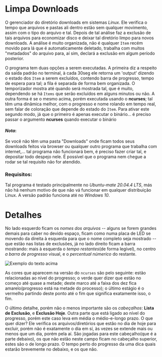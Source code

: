 # Limpa Downloads
O gerenciador do diretório downloads em sistemas *Linux*. Ele verifica o tempo que arquivos e pastas ali dentro estão sem qualquer movimento, assim com o tipo do arquivo e tal. Depois de tal análise faz a exclusão de tais arquivos para economizar disco e deixar tal diretório limpo para novos downloads. A análise é muito organizada, não é qualquer `Item` recém movido para lá que é automaticamente deletado, trabalha com muitos "metadados" do arquivo para, aí sim, declará a exclusão em algum período posterior.

O programa tem duas opções a serem executadas. A primeira diz a respeito da saída padrão no terminal, à cada 30seg ele retorna um 'output' dizendo o estado dos `Item` a serem excluídos, contendo barra de progresso, tempo de espera para tal; a fila é separada de forma bem organizada. O temporizador mostra até quando será mostrada tal, que é muito, dependendo se há `Items` que serão excluídos em alguns minutos ou não. A outra forma é se o mesmo acima, porém executada usando o **ncurses**; tal têm uma dinâmica melhor, com o progresso e nome rolando em tempo real, sem falar de coloração que depende do estado do `Item`.
Para ativar este segundo modo, já que o primeiro é apenas executar o binário... é preciso passar o argumento **ncurses** quando executar o binário

#### *Nota*:
Se você não têm uma pasta "Downloads" onde ficam todos seus downloads feitos via browser ou qualquer outro programa que trabalha com internet,... tal programa não funcionará bem, é preciso fazer criar tal, e depositar todo despejo nele. É possível que o programa nem chegue a rodar se tal requisito não for atendido.

### Requisitos: 
Tal programa é testado principalmente no *Ubuntu-mate 20.04.4 LTS*, más não há nenhum motivo de que não vá funcionar em qualquer distribuição Linux. A versão padrão funciona até no *Windows 10*.

# Detalhes
No lado esquerdo ficam os *nomes dos arquivos* -- alguns se forem grandes demais para caber no devido espaço, ficam como numa placa de LED se movendo da direita à esquerda para que o nome completo seja mostrado -- que estão nas listas de exclusões, já no lado direito ficam a barra mostrando: mais à esquerda o *tempo restantes*(de forma legível), no centro *a barra de progresso* visual, e  o *percentual númerico* do restante.

![Exemplo do texto acima](https://github.com/patrick7star/estritamente-para-transferencia/blob/main/limpa-downloads-ncursesIII.png)

As cores que aparecem na versão do `ncurses` são pelo seguinte: estão relacionadas ao nível do progresso; o verde quer dizer que estão no começo até quase a metade; deste marco até a faixa dos dez fica amarelo(progresso está na metade do processo); o último estágio é o vermelho partindo deste ponto até o fim que significa exatamente isso, o fim.

O último detalhe, porém não o menos importante são os *cabeçalhos*: **Lista de Exclusão**, e **Exclusão Hoje**. Outra parte que está ligado ao nível do progresso, porém este caso leva em média o médio-e-longo prazo. O que quer dizer? Ele verifica os arquivos/diretórios que estão no dia de hoje para excluir, porém não é exatamente o dia em sí, às vezes se extende mais ou menos que um dia, porém pela aí. São jogadas para este cabeçalho(que é a parte debaixo), os que não estão neste campo ficam no cabeçalho superior, estes são o de longo prazo. O tempo perto do progresso da uma dica quais estarão brevemente no debaixo, e os que não.
